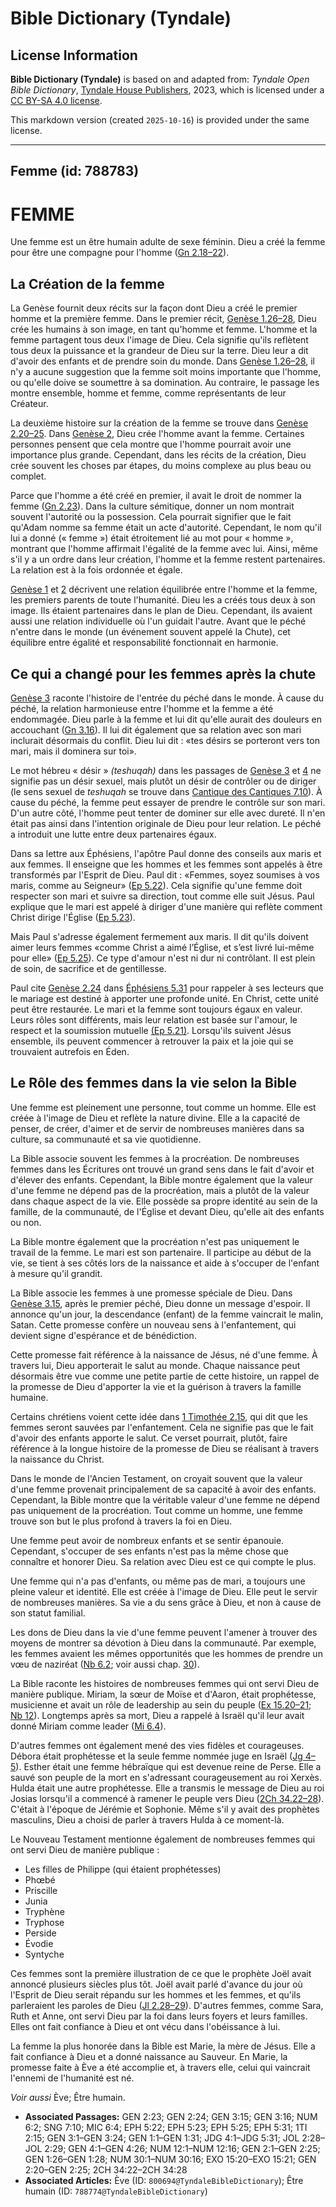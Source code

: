 # Bible Dictionary (Tyndale)

## License Information

**Bible Dictionary (Tyndale)** is based on and adapted from: _Tyndale Open Bible Dictionary_, [Tyndale House Publishers](https://tyndaleopenresources.com/), 2023, which is licensed under a [CC BY-SA 4.0 license](https://creativecommons.org/licenses/by-sa/4.0/legalcode.en).

This markdown version (created `2025-10-16`) is provided under the same license.



--------------------------------

## Femme (id: 788783)

FEMME
=====

Une femme est un être humain adulte de sexe féminin. Dieu a créé la femme pour être une compagne pour l'homme ([Gn 2\.18–22](https://ref.ly/Gen2:18-Gen2:22)).

La Création de la femme
-----------------------

La Genèse fournit deux récits sur la façon dont Dieu a créé le premier homme et la première femme. Dans le premier récit, [Genèse 1\.26–28](https://ref.ly/Gen1:26-Gen1:28), Dieu crée les humains à son image, en tant qu'homme et femme. L'homme et la femme partagent tous deux l'image de Dieu. Cela signifie qu'ils reflètent tous deux la puissance et la grandeur de Dieu sur la terre. Dieu leur a dit d'avoir des enfants et de prendre soin du monde. Dans [Genèse 1\.26–28](https://ref.ly/Gen1:26-Gen1:28), il n'y a aucune suggestion que la femme soit moins importante que l'homme, ou qu'elle doive se soumettre à sa domination. Au contraire, le passage les montre ensemble, homme et femme, comme représentants de leur Créateur.

La deuxième histoire sur la création de la femme se trouve dans [Genèse 2\.20–25](https://ref.ly/Gen2:20-Gen2:25). Dans [Genèse 2](https://ref.ly/Gen2:1-Gen2:25), Dieu crée l'homme avant la femme. Certaines personnes pensent que cela montre que l'homme pourrait avoir une importance plus grande. Cependant, dans les récits de la création, Dieu crée souvent les choses par étapes, du moins complexe au plus beau ou complet.

Parce que l'homme a été créé en premier, il avait le droit de nommer la femme ([Gn 2\.23](https://ref.ly/Gen2:23)). Dans la culture sémitique, donner un nom montrait souvent l'autorité ou la possession. Cela pourrait signifier que le fait qu'Adam nomme sa femme était un acte d'autorité. Cependant, le nom qu'il lui a donné (« femme ») était étroitement lié au mot pour « homme », montrant que l'homme affirmait l'égalité de la femme avec lui. Ainsi, même s'il y a un ordre dans leur création, l'homme et la femme restent partenaires. La relation est à la fois ordonnée et égale.

[Genèse 1](https://ref.ly/Gen1:1-Gen1:31) et [2](https://ref.ly/Gen2:1-Gen2:25) décrivent une relation équilibrée entre l'homme et la femme, les premiers parents de toute l'humanité. Dieu les a créés tous deux à son image. Ils étaient partenaires dans le plan de Dieu. Cependant, ils avaient aussi une relation individuelle où l'un guidait l'autre. Avant que le péché n'entre dans le monde (un événement souvent appelé la Chute), cet équilibre entre égalité et responsabilité fonctionnait en harmonie.

Ce qui a changé pour les femmes après la chute
----------------------------------------------

[Genèse 3](https://ref.ly/Gen3:1-Gen3:24) raconte l'histoire de l'entrée du péché dans le monde. À cause du péché, la relation harmonieuse entre l'homme et la femme a été endommagée. Dieu parle à la femme et lui dit qu'elle aurait des douleurs en accouchant ([Gn 3\.16](https://ref.ly/Gen3:16)). Il lui dit également que sa relation avec son mari inclurait désormais du conflit. Dieu lui dit : «tes désirs se porteront vers ton mari, mais il dominera sur toi».

Le mot hébreu « désir » *(teshuqah)* dans les passages de [Genèse 3](https://ref.ly/Gen3:1-Gen3:24) et [4](https://ref.ly/Gen4:1-Gen4:26) ne signifie pas un désir sexuel, mais plutôt un désir de contrôler ou de diriger (le sens sexuel de *teshuqah* se trouve dans [Cantique des Cantiques 7\.10](https://ref.ly/Song7:10)). À cause du péché, la femme peut essayer de prendre le contrôle sur son mari. D'un autre côté, l'homme peut tenter de dominer sur elle avec dureté. Il n'en était pas ainsi dans l'intention originale de Dieu pour leur relation. Le péché a introduit une lutte entre deux partenaires égaux.

Dans sa lettre aux Éphésiens, l'apôtre Paul donne des conseils aux maris et aux femmes. Il enseigne que les hommes et les femmes sont appelés à être transformés par l'Esprit de Dieu. Paul dit : «Femmes, soyez soumises à vos maris, comme au Seigneur» ([Ep 5\.22](https://ref.ly/Eph5:22)). Cela signifie qu'une femme doit respecter son mari et suivre sa direction, tout comme elle suit Jésus. Paul explique que le mari est appelé à diriger d'une manière qui reflète comment Christ dirige l'Église ([Ep 5\.23](https://ref.ly/Eph5:23)).

Mais Paul s'adresse également fermement aux maris. Il dit qu'ils doivent aimer leurs femmes «comme Christ a aimé l’Église, et s’est livré lui\-même pour elle» ([Ep 5\.25](https://ref.ly/Eph5:25)). Ce type d'amour n'est ni dur ni contrôlant. Il est plein de soin, de sacrifice et de gentillesse.

Paul cite [Genèse 2\.24](https://ref.ly/Gen2:24) dans [Éphésiens 5\.31](https://ref.ly/Eph5:31) pour rappeler à ses lecteurs que le mariage est destiné à apporter une profonde unité. En Christ, cette unité peut être restaurée. Le mari et la femme sont toujours égaux en valeur. Leurs rôles sont différents, mais leur relation est basée sur l'amour, le respect et la soumission mutuelle [(Ep 5\.21\)](https://ref.ly/Eph5:21). Lorsqu'ils suivent Jésus ensemble, ils peuvent commencer à retrouver la paix et la joie qui se trouvaient autrefois en Éden.

Le Rôle des femmes dans la vie selon la Bible
---------------------------------------------

Une femme est pleinement une personne, tout comme un homme. Elle est créée à l'image de Dieu et reflète la nature divine. Elle a la capacité de penser, de créer, d'aimer et de servir de nombreuses manières dans sa culture, sa communauté et sa vie quotidienne.

La Bible associe souvent les femmes à la procréation. De nombreuses femmes dans les Écritures ont trouvé un grand sens dans le fait d'avoir et d'élever des enfants. Cependant, la Bible montre également que la valeur d'une femme ne dépend pas de la procréation, mais a plutôt de la valeur dans chaque aspect de la vie. Elle possède sa propre identité au sein de la famille, de la communauté, de l'Église et devant Dieu, qu'elle ait des enfants ou non.

La Bible montre également que la procréation n'est pas uniquement le travail de la femme. Le mari est son partenaire. Il participe au début de la vie, se tient à ses côtés lors de la naissance et aide à s'occuper de l'enfant à mesure qu'il grandit.

La Bible associe les femmes à une promesse spéciale de Dieu. Dans [Genèse 3\.15](https://ref.ly/Gen3:15), après le premier péché, Dieu donne un message d'espoir. Il annonce qu'un jour, la descendance (enfant) de la femme vaincrait le malin, Satan. Cette promesse confère un nouveau sens à l'enfantement, qui devient signe d'espérance et de bénédiction.

Cette promesse fait référence à la naissance de Jésus, né d'une femme. À travers lui, Dieu apporterait le salut au monde. Chaque naissance peut désormais être vue comme une petite partie de cette histoire, un rappel de la promesse de Dieu d'apporter la vie et la guérison à travers la famille humaine.

Certains chrétiens voient cette idée dans [1 Timothée 2\.15](https://ref.ly/1Tim2:15), qui dit que les femmes seront sauvées par l'enfantement. Cela ne signifie pas que le fait d'avoir des enfants apporte le salut. Ce verset pourrait, plutôt, faire référence à la longue histoire de la promesse de Dieu se réalisant à travers la naissance du Christ.

Dans le monde de l'Ancien Testament, on croyait souvent que la valeur d'une femme provenait principalement de sa capacité à avoir des enfants. Cependant, la Bible montre que la véritable valeur d'une femme ne dépend pas uniquement de la procréation. Tout comme un homme, une femme trouve son but le plus profond à travers la foi en Dieu.

Une femme peut avoir de nombreux enfants et se sentir épanouie. Cependant, s'occuper de ses enfants n'est pas la même chose que connaître et honorer Dieu. Sa relation avec Dieu est ce qui compte le plus.

Une femme qui n'a pas d'enfants, ou même pas de mari, a toujours une pleine valeur et identité. Elle est créée à l'image de Dieu. Elle peut le servir de nombreuses manières. Sa vie a du sens grâce à Dieu, et non à cause de son statut familial.

Les dons de Dieu dans la vie d'une femme peuvent l'amener à trouver des moyens de montrer sa dévotion à Dieu dans la communauté. Par exemple, les femmes avaient les mêmes opportunités que les hommes de prendre un vœu de naziréat ([Nb 6\.2](https://ref.ly/Num6:2); voir aussi chap. [30](https://ref.ly/Num30:1-Num30:16)).

La Bible raconte les histoires de nombreuses femmes qui ont servi Dieu de manière publique. Miriam, la sœur de Moïse et d'Aaron, était prophétesse, musicienne et avait un rôle de leadership au sein du peuple ([Ex 15\.20–21](https://ref.ly/Exod15:20-Exod15:21); [Nb 12](https://ref.ly/Num12:1-Num12:16)). Longtemps après sa mort, Dieu a rappelé à Israël qu'il leur avait donné Miriam comme leader ([Mi 6\.4](https://ref.ly/Mic6:4)).

D'autres femmes ont également mené des vies fidèles et courageuses. Débora était prophétesse et la seule femme nommée juge en Israël ([Jg 4–5](https://ref.ly/Judg4:1-Judg5:31)). Esther était une femme hébraïque qui est devenue reine de Perse. Elle a sauvé son peuple de la mort en s'adressant courageusement au roi Xerxès. Hulda était une autre prophétesse. Elle a transmis le message de Dieu au roi Josias lorsqu'il a commencé à ramener le peuple vers Dieu ([2Ch 34\.22–28](https://ref.ly/2Chr34:22-2Chr34:28)). C'était à l'époque de Jérémie et Sophonie. Même s'il y avait des prophètes masculins, Dieu a choisi de parler à travers Hulda à ce moment\-là.

Le Nouveau Testament mentionne également de nombreuses femmes qui ont servi Dieu de manière publique :

* Les filles de Philippe (qui étaient prophétesses)
* Phœbé
* Priscille
* Junia
* Tryphène
* Tryphose
* Perside
* Évodie
* Syntyche

Ces femmes sont la première illustration de ce que le prophète Joël avait annoncé plusieurs siècles plus tôt. Joël avait parlé d'avance du jour où l'Esprit de Dieu serait répandu sur les hommes et les femmes, et qu'ils parleraient les paroles de Dieu ([Jl 2\.28–29](https://ref.ly/Joel2:28-Joel2:29)). D'autres femmes, comme Sara, Ruth et Anne, ont servi Dieu par la foi dans leurs foyers et leurs familles. Elles ont fait confiance à Dieu et ont vécu dans l'obéissance à lui.

La femme la plus honorée dans la Bible est Marie, la mère de Jésus. Elle a fait confiance à Dieu et a donné naissance au Sauveur. En Marie, la promesse faite à Ève a été accomplie et, à travers elle, celui qui vaincrait l'ennemi de l'humanité est né.

*Voir aussi* Ève; Être humain.

* **Associated Passages:** GEN 2:23; GEN 2:24; GEN 3:15; GEN 3:16; NUM 6:2; SNG 7:10; MIC 6:4; EPH 5:22; EPH 5:23; EPH 5:25; EPH 5:31; 1TI 2:15; GEN 3:1–GEN 3:24; GEN 1:1–GEN 1:31; JDG 4:1–JDG 5:31; JOL 2:28–JOL 2:29; GEN 4:1–GEN 4:26; NUM 12:1–NUM 12:16; GEN 2:1–GEN 2:25; GEN 1:26–GEN 1:28; NUM 30:1–NUM 30:16; EXO 15:20–EXO 15:21; GEN 2:20–GEN 2:25; 2CH 34:22–2CH 34:28
* **Associated Articles:** Ève (ID: `800694@TyndaleBibleDictionary`); Être humain (ID: `788774@TyndaleBibleDictionary`)

